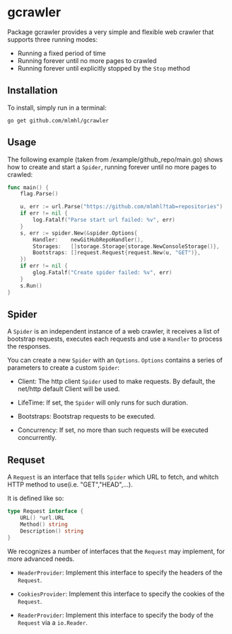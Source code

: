 # gcrawler

Package gcrawler provides a very simple and flexible web crawler that supports three running modes:

* Running a fixed period of time
* Running forever until no more pages to crawled
* Running forever until explicitly stopped by the `Stop` method

## Installation

To install, simply run in a terminal:

    go get github.com/mlmhl/gcrawler

## Usage

The following example (taken from /example/github_repo/main.go) shows how to create and start a `Spider`, running forever until no more pages to crawled:

```go
func main() {
	flag.Parse()

	u, err := url.Parse("https://github.com/mlmhl?tab=repositories")
	if err != nil {
		log.Fatalf("Parse start url failed: %v", err)
	}
	s, err := spider.New(&spider.Options{
		Handler:    newGitHubRepoHandler(),
		Storages:   []storage.Storage{storage.NewConsoleStorage()},
		Bootstraps: []request.Request{request.New(u, "GET")},
	})
	if err != nil {
		glog.Fatalf("Create spider failed: %v", err)
	}
	s.Run()
}
```

## Spider

A `Spider` is an independent instance of a web crawler, it receives a list of bootstrap requests, executes each requests and use a `Handler` to process the responses.

You can create a new `Spider` with an `Options`. `Options` contains a series of parameters to create a custom `Spider`:

- Client: The http client `Spider` used to make requests. By default, the net/http default Client will be used.

- LifeTime: If set, the `Spider` will only runs for such duration.

- Bootstraps: Bootstrap requests to be executed.

- Concurrency: If set, no more than such requests will be executed concurrently.

## Requset

A `Request` is an interface that tells `Spider` which URL to fetch, and whitch HTTP method to use(i.e. "GET","HEAD",...).

It is defined like so:

```go
type Request interface {
	URL() *url.URL
	Method() string
	Description() string
}
```

We recognizes a number of interfaces that the `Request` may implement, for more advanced needs.

- `HeaderProvider`: Implement this interface to specify the headers of the `Request`.

- `CookiesProvider`: Implement this interface to specify the cookies of the `Request`.

- `ReaderProvider`: Implement this interface to specify the body of the `Request` via a `io.Reader`.
